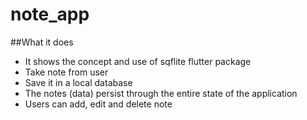 # note_app


##What it does

- It shows the concept and use of sqflite flutter package
- Take note from user
- Save it in a local database
- The notes (data) persist through the entire state of the application
- Users can add, edit and delete note


